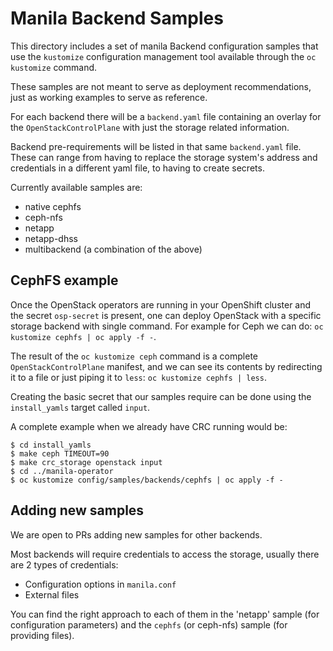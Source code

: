 # Manila Backend Samples

This directory includes a set of manila Backend configuration samples that use
the `kustomize` configuration management tool available through the `oc
kustomize` command.

These samples are not meant to serve as deployment recommendations, just as
working examples to serve as reference.

For each backend there will be a `backend.yaml` file containing an overlay for
the `OpenStackControlPlane` with just the storage related information.

Backend pre-requirements will be listed in that same `backend.yaml` file.
These can range from having to replace the storage system's address and
credentials in a different yaml file, to having to create secrets.

Currently available samples are:

- native cephfs
- ceph-nfs
- netapp
- netapp-dhss
- multibackend (a combination of the above)

## CephFS example

Once the OpenStack operators are running in your OpenShift cluster and
the secret `osp-secret` is present, one can deploy OpenStack with a
specific storage backend with single command.  For example for Ceph we can do:
`oc kustomize cephfs | oc apply -f -`.

The result of the `oc kustomize ceph` command is a complete
`OpenStackControlPlane` manifest, and we can see its contents by redirecting it
to a file or just piping it to `less`: `oc kustomize cephfs | less`.

Creating the basic secret that our samples require can be done using the
`install_yamls` target called `input`.

A complete example when we already have CRC running would be:

```
$ cd install_yamls
$ make ceph TIMEOUT=90
$ make crc_storage openstack input
$ cd ../manila-operator
$ oc kustomize config/samples/backends/cephfs | oc apply -f -
```

## Adding new samples

We are open to PRs adding new samples for other backends.

Most backends will require credentials to access the storage, usually there are
2 types of credentials:

- Configuration options in `manila.conf`
- External files

You can find the right approach to each of them in the 'netapp' sample (for
configuration parameters) and the `cephfs` (or ceph-nfs) sample (for providing
files).
